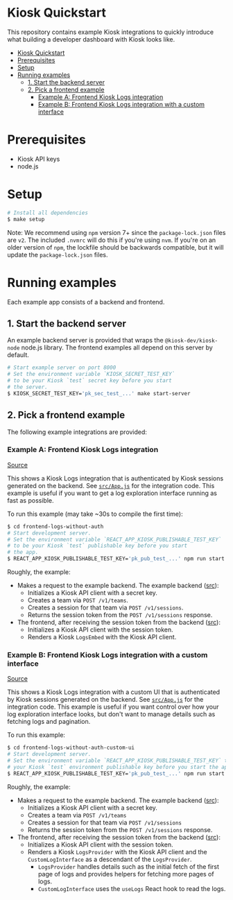 Kiosk Quickstart
================
This repository contains example Kiosk integrations to quickly introduce what
building a developer dashboard with Kiosk looks like.

   * [Kiosk Quickstart](#kiosk-quickstart)
   * [Prerequisites](#prerequisites)
   * [Setup](#setup)
   * [Running examples](#running-examples)
      * [1. Start the backend server](#1-start-the-backend-server)
      * [2. Pick a frontend example](#2-pick-a-frontend-example)
         * [Example A: Frontend Kiosk Logs integration](#example-a-frontend-kiosk-logs-integration)
         * [Example B: Frontend Kiosk Logs integration with a custom interface](#example-b-frontend-kiosk-logs-integration-with-a-custom-interface)


# Prerequisites
- Kiosk API keys
- node.js

# Setup
```sh
# Install all dependencies
$ make setup
```

Note: We recommend using `npm` version 7+ since the `package-lock.json` files are `v2`. The included `.nvmrc` will do this if you're using `nvm`. If you're on an older version of `npm`, the lockfile should be backwards compatible, but it will update the `package-lock.json` files.

# Running examples

Each example app consists of a backend and frontend.

## 1. Start the backend server
An example backend server is provided that wraps the `@kiosk-dev/kiosk-node`
node.js library. The frontend examples all depend on this server by default.
```sh
# Start example server on port 8000
# Set the environment variable `KIOSK_SECRET_TEST_KEY`
# to be your Kiosk `test` secret key before you start
# the server.
$ KIOSK_SECRET_TEST_KEY='pk_sec_test_...' make start-server
```

## 2. Pick a frontend example
The following example integrations are provided:

### Example A: Frontend Kiosk Logs integration
[Source](frontend-logs-without-auth)

This shows a Kiosk Logs integration that is authenticated by Kiosk sessions
generated on the backend. See
[`src/App.js`](frontend-logs-without-auth/src/App.js) for the integration code.
This example is useful if you want to get a log exploration interface running
as fast as possible.

To run this example (may take ~30s to compile the first time):
```sh
$ cd frontend-logs-without-auth
# Start development server.
# Set the environment variable `REACT_APP_KIOSK_PUBLISHABLE_TEST_KEY`
# to be your Kiosk `test` publishable key before you start
# the app.
$ REACT_APP_KIOSK_PUBLISHABLE_TEST_KEY='pk_pub_test_...' npm run start
```

Roughly, the example:
- Makes a request to the example backend. The example backend ([src][backend-src]):
  - Initializes a Kiosk API client with a secret key.
  - Creates a team via `POST /v1/teams`.
  - Creates a session for that team via `POST /v1/sessions`.
  - Returns the session token from the `POST /v1/sessions` response.
- The frontend, after receiving the session token from the backend ([src][frontend-src]):
  - Initializes a Kiosk API client with the session token.
  - Renders a Kiosk `LogsEmbed` with the Kiosk API client.

[backend-src]: https://github.com/kiosk-dev/integration-examples/blob/7046098/server/index.js
[frontend-src]: https://github.com/kiosk-dev/integration-examples/blob/7046098/frontend-logs-without-auth/src/App.js#L61-L63

### Example B: Frontend Kiosk Logs integration with a custom interface
[Source](frontend-logs-without-auth-custom-ui)

This shows a Kiosk Logs integration with a custom UI that is authenticated by
Kiosk sessions generated on the backend. See
[`src/App.js`](frontend-logs-without-auth-custom-ui/src/App.js) for the
integration code. This example is useful if you want control over how your log
exploration interface looks, but don't want to manage details such as fetching
logs and pagination.

To run this example:
```sh
$ cd frontend-logs-without-auth-custom-ui
# Start development server.
# Set the environment variable `REACT_APP_KIOSK_PUBLISHABLE_TEST_KEY` to be
# your Kiosk `test` environment publishable key before you start the app.
$ REACT_APP_KIOSK_PUBLISHABLE_TEST_KEY='pk_pub_test_...' npm run start
```

Roughly, the example:
- Makes a request to the example backend. The example backend ([src][backend-src]):
  - Initializes a Kiosk API client with a secret key.
  - Creates a team via `POST /v1/teams`
  - Creates a session for that team via `POST /v1/sessions`
  - Returns the session token from the `POST /v1/sessions` response.
- The frontend, after receiving the session token from the backend ([src][frontend-src]):
  - Initializes a Kiosk API client with the session token.
  - Renders a Kiosk `LogsProvider` with the Kiosk API client and the
    `CustomLogInterface` as a descendant of the `LogsProvider`.
    - `LogsProvider` handles details such as the initial fetch of the first page
      of logs and provides helpers for fetching more pages of logs.
    - `CustomLogInterface` uses the `useLogs` React hook to read the logs.

[backend-src]: https://github.com/kiosk-dev/integration-examples/blob/7046098/server/index.js
[frontend-src]: https://github.com/kiosk-dev/integration-examples/blob/7046098/frontend-logs-without-auth-custom-ui/src/App.js#L72-L76
